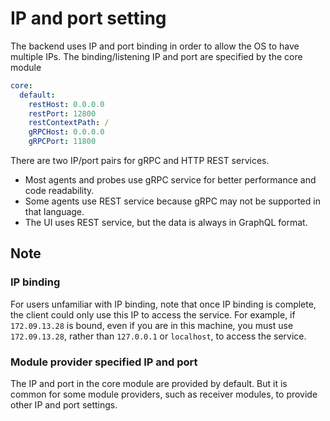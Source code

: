 # IP and port setting
The backend uses IP and port binding in order to allow the OS to have multiple IPs.
The binding/listening IP and port are specified by the core module
```yaml
core:
  default:
    restHost: 0.0.0.0
    restPort: 12800
    restContextPath: /
    gRPCHost: 0.0.0.0
    gRPCPort: 11800
```
There are two IP/port pairs for gRPC and HTTP REST services.

- Most agents and probes use gRPC service for better performance and code readability.
- Some agents use REST service because gRPC may not be supported in that language.
- The UI uses REST service, but the data is always in GraphQL format.


## Note
### IP binding
For users unfamiliar with IP binding, note that once IP binding is complete, the client could only use this IP to access the service. For example, if `172.09.13.28` is bound, even if you are
in this machine, you must use `172.09.13.28`, rather than `127.0.0.1` or `localhost`, to access the service.

### Module provider specified IP and port
The IP and port in the core module are provided by default. But it is common for some module providers, such as receiver modules, to provide other IP and port settings.
